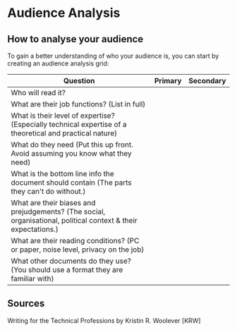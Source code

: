 # Audience Analysis  



## How to analyse your audience

To gain a better understanding of who your audience is, you can start by creating an audience analysis grid:

| Question  |  Primary |  Secondary |
|------------  | ---------  | ---|
Who will read it? | 
What are their job functions? (List in full) | 
What is their level of expertise? (Especially technical expertise of a theoretical and practical nature) |
What do they need (Put this up front. Avoid assuming you know what they need) |
What is the bottom line info the document should contain (The parts they can't do without.) |
What are their biases and prejudgements? (The social, organisational, political context & their expectations.) |
What are their reading conditions? (PC or paper, noise level, privacy on the job) |
What other documents do they use? (You should use a format they are familiar with) |

## Sources  
Writing for the Technical Professions by Kristin R. Woolever [KRW]  

